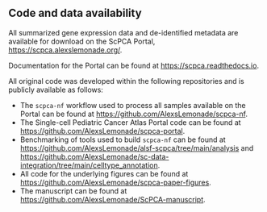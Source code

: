 ## Code and data availability

All summarized gene expression data and de-identified metadata are available for download on the ScPCA Portal, https://scpca.alexslemonade.org/.

Documentation for the Portal can be found at https://scpca.readthedocs.io.

All original code was developed within the following repositories and is publicly available as follows:

- The `scpca-nf` workflow used to process all samples available on the Portal can be found at https://github.com/AlexsLemonade/scpca-nf.
- The Single-cell Pediatric Cancer Atlas Portal code can be found at https://github.com/AlexsLemonade/scpca-portal.
- Benchmarking of tools used to build `scpca-nf` can be found at https://github.com/AlexsLemonade/alsf-scpca/tree/main/analysis and https://github.com/AlexsLemonade/sc-data-integration/tree/main/celltype_annotation.
- All code for the underlying figures can be found at https://github.com/AlexsLemonade/scpca-paper-figures.
- The manuscript can be found at https://github.com/AlexsLemonade/ScPCA-manuscript.
